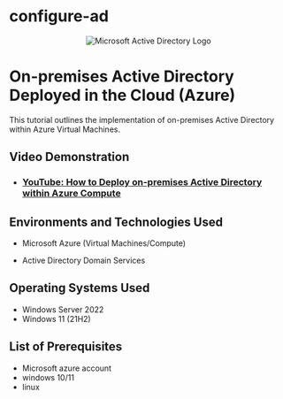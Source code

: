 # configure-ad
<p align="center">
<img src="https://i.imgur.com/pU5A58S.png" alt="Microsoft Active Directory Logo"/>
</p>

<h1>On-premises Active Directory Deployed in the Cloud (Azure)</h1>
This tutorial outlines the implementation of on-premises Active Directory within Azure Virtual Machines.<br />


<h2>Video Demonstration</h2>

- ### [YouTube: How to Deploy on-premises Active Directory within Azure Compute](https://youtu.be/maT8G3Y8aP0)

<h2>Environments and Technologies Used</h2>

- Microsoft Azure (Virtual Machines/Compute)

- Active Directory Domain Services

<h2>Operating Systems Used </h2>

- Windows Server 2022
- Windows 11 (21H2)

<h2>List of Prerequisites</h2>

- Microsoft azure account
- windows 10/11
- linux
  

